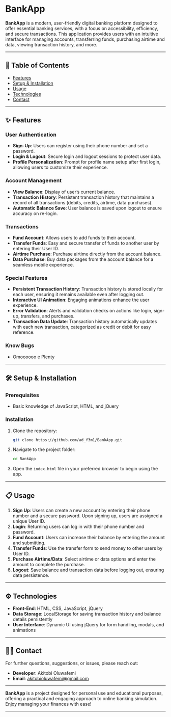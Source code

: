 # BankApp

**BankApp** is a modern, user-friendly digital banking platform designed to offer essential banking services, with a focus on accessibility, efficiency, and secure transactions. This application provides users with an intuitive interface for managing accounts, transferring funds, purchasing airtime and data, viewing transaction history, and more.

---

## 📑 Table of Contents

- [Features](#features)
- [Setup & Installation](#setup--installation)
- [Usage](#usage)
- [Technologies](#technologies)
- [Contact](#contact)

---

## ✨ Features

### User Authentication
- **Sign-Up**: Users can register using their phone number and set a password.
- **Login & Logout**: Secure login and logout sessions to protect user data.
- **Profile Personalization**: Prompt for profile name setup after first login, allowing users to customize their experience.

### Account Management
- **View Balance**: Display of user’s current balance.
- **Transaction History**: Persistent transaction history that maintains a record of all transactions (debits, credits, airtime, data purchases).
- **Automatic Balance Save**: User balance is saved upon logout to ensure accuracy on re-login.

### Transactions
- **Fund Account**: Allows users to add funds to their account.
- **Transfer Funds**: Easy and secure transfer of funds to another user by entering their User ID.
- **Airtime Purchase**: Purchase airtime directly from the account balance.
- **Data Purchase**: Buy data packages from the account balance for a seamless mobile experience.

### Special Features
- **Persistent Transaction History**: Transaction history is stored locally for each user, ensuring it remains available even after logging out.
- **Interactive UI Animation**: Engaging animations enhance the user experience.
- **Error Validation**: Alerts and validation checks on actions like login, sign-up, transfers, and purchases.
- **Transaction Data Update**: Transaction history automatically updates with each new transaction, categorized as credit or debit for easy reference.

### Know Bugs
- Omoooooo e Plenty 

---

## 🛠 Setup & Installation

### Prerequisites
- Basic knowledge of JavaScript, HTML, and jQuery

### Installation
1. Clone the repository:
   ```bash
   git clone https://github.com/ad_f3m1/BankApp.git
   ```
2. Navigate to the project folder:
   ```bash
   cd BankApp
   ```
3. Open the `index.html` file in your preferred browser to begin using the app.

---

## 📋 Usage

1. **Sign Up**: Users can create a new account by entering their phone number and a secure password. Upon signing up, users are assigned a unique User ID.
2. **Login**: Returning users can log in with their phone number and password.
3. **Fund Account**: Users can increase their balance by entering the amount and submitting.
4. **Transfer Funds**: Use the transfer form to send money to other users by User ID.
5. **Purchase Airtime/Data**: Select airtime or data options and enter the amount to complete the purchase.
6. **Logout**: Save balance and transaction data before logging out, ensuring data persistence.

---

## ⚙️ Technologies

- **Front-End**: HTML, CSS, JavaScript, jQuery
- **Data Storage**: LocalStorage for saving transaction history and balance details persistently
- **User Interface**: Dynamic UI using jQuery for form handling, modals, and animations

---

## 👨‍💼 Contact

For further questions, suggestions, or issues, please reach out:

- **Developer**: Akitobi Oluwafemi
- **Email**: akitobioluwafemi@gmail.com

---

**BankApp** is a project designed for personal use and educational purposes, offering a practical and engaging approach to online banking simulation. Enjoy managing your finances with ease! 

--- 

